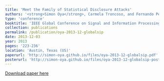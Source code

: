 ```yaml
---
title: 'Meet the Family of Statistical Disclosure Attacks'
authors: '<strong>Simon Oya</strong>, Carmela Troncoso, and Fernando Pérez-González'
type: 'conference'
booktitle: 'IEEE Global Conference on Signal and Information Processing (GlobalSIP)'
collection: publications
permalink: /publication/oya-2013-12-globalsip
date: 2013-12-03
year: 2013
pages: '223-236'
location: 'Austin, Texas (US)'
paperurl: 'http://simon-oya.github.io/files/oya-2013-12-globalsip.pdf'
posterurl: 'http://simon-oya.github.io/files/oya-2013-12-globalsip-poster.pdf'
---
```


[Download paper here](http://simon-oya.github.io/files/oya-2013-12-globalsip.pdf)
